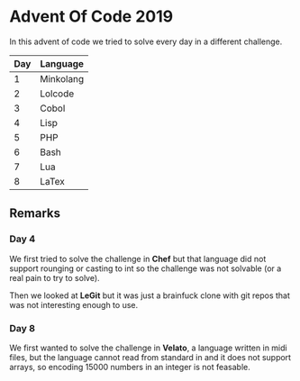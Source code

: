 # Advent Of Code 2019

In this advent of code we tried to solve every day in a different challenge.

| Day | Language  |
|-----|-----------|
| 1   | Minkolang |
| 2   | Lolcode   |
| 3   | Cobol     |
| 4   | Lisp      |
| 5   | PHP       |
| 6   | Bash      |
| 7   | Lua       |
| 8   | LaTex     |

## Remarks

### Day 4

We first tried to solve the challenge in **Chef** but that language did not support 
rounging or casting to int so the challenge was not solvable (or a real pain to try to solve).

Then we looked at **LeGit** but it was just a brainfuck clone with git repos that was not interesting
enough to use.

### Day 8

We first wanted to solve the challenge in **Velato**, a language written in midi files, but the
language cannot read from standard in and it does not support arrays, so encoding 15000 numbers
in an integer is not feasable.

